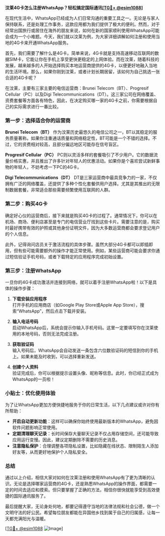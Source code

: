 **汶莱4G卡怎么注册WhatsApp？轻松搞定国际通讯[[TG💪+ @esim1088](https://t.me/s/esim1088)]**

在现代生活中，WhatsApp已经成为人们日常沟通的重要工具之一。无论是与家人保持联系，还是处理工作事务，这款应用都为我们提供了极大的便利。然而，对于经常出国旅行或居住在海外的朋友来说，如何在新的国家顺利使用WhatsApp可能会成为一个小难题。今天，我们就以汶莱为例，为大家详细讲解如何注册和使用当地的4G卡来开通WhatsApp服务。

首先，我们需要了解什么是4G卡。简单来说，4G卡就是支持高速移动互联网的数据SIM卡，它能让你在手机上享受更快更稳定的上网体验。而在汶莱，随着科技的发展，越来越多的人开始选择购买本地运营商提供的4G卡，以便更好地融入当地的生活环境。那么，如果你刚到汶莱，或者计划长期居留，该如何为自己挑选一张合适的4G卡呢？

在汶莱，主要有三家主要的电信运营商：Brunei Telecom（BT）、Progresif Cellular（PC）以及Digi Telecommunications（DT）。这三家公司在网络覆盖、资费套餐等方面各有特色，因此，在决定购买哪一家的4G卡之前，你需要根据自己的实际需求进行一番比较。

### 第一步：选择适合你的运营商

**Brunei Telecom（BT）**
作为汶莱历史最悠久的电信公司之一，BT以其稳定的服务质量著称。如果你注重通话质量和网络稳定性，BT可能是一个不错的选择。不过，它的资费相对较高，且部分偏远地区可能存在信号盲区。

**Progresif Cellular（PC）**
PC则以灵活多样的套餐吸引了不少用户。它的数据流量价格实惠，并且推出了许多针对年轻人的优惠活动。如果你是个喜欢尝试新鲜事物的年轻人，不妨考虑一下PC的4G卡。

**Digi Telecommunications（DT）**
DT是三家运营商中最具竞争力的一家，不仅拥有广泛的网络覆盖，还提供了多种个性化套餐供用户选择。尤其是其推出的无限制数据套餐，非常适合那些需要频繁使用互联网的人群。

### 第二步：购买4G卡

确定好心仪的运营商后，接下来就是购买4G卡的过程了。通常情况下，你可以在机场、商场、便利店甚至是专门的电信营业厅找到这些卡片。需要注意的是，购买时最好携带有效的护照或其他身份证明文件，因为大多数运营商都会要求登记用户的个人信息。

此外，记得询问店员关于激活流程的具体步骤。虽然大部分4G卡都可以即插即用，但有些可能需要额外的操作才能正常使用。例如，某些运营商可能会要求你通过短信验证手机号码，或者下载特定的应用程序完成初始设置。

### 第三步：注册WhatsApp

一旦你的4G卡成功激活并连接到网络，就可以着手注册WhatsApp啦！以下是具体的操作步骤：

1. **下载安装应用程序**  
   打开手机的应用商店（如Google Play Store或Apple App Store），搜索“WhatsApp”，然后点击下载并安装。

2. **输入电话号码**  
   启动WhatsApp后，系统会提示你输入手机号码。这里一定要填写你在汶莱使用的本地号码，否则无法完成注册。

3. **获取验证码**  
   输入号码后，WhatsApp会自动发送一条包含六位数验证码的短信到你的手机上。如果未能及时收到，可以选择重新发送。

4. **创建个人资料**  
   验证完成后，你可以根据提示设置头像、昵称等信息。此时，你已经正式成为WhatsApp的一员啦！

### 小贴士：优化使用体验

为了让WhatsApp更加方便快捷地服务于你的日常生活，以下几点建议或许对你有所帮助：

- **开启自动更新功能**：这样可以确保你始终使用最新版本的WhatsApp，避免因软件问题影响正常使用。
- **定期清理聊天记录**：长时间保存大量聊天记录不仅占用存储空间，还可能导致应用运行变慢。因此，建议定期删除不需要的历史消息。
- **注意隐私保护**：合理调整各项隐私设置，比如隐藏在线状态、限制陌生人添加好友等，从而更好地保护个人隐私安全。

### 总结

通过以上介绍，相信大家对如何在汶莱注册和使用WhatsApp有了更为清晰的认识。无论是选择哪家运营商的4G卡，还是熟悉WhatsApp的操作界面，都需要一定的时间去适应和摸索。但只要掌握了正确的方法，相信你很快就能享受到高效便捷的国际通讯服务了。

最后提醒大家，无论身处何地，都要记得遵守当地的法律法规和社会公德，做一个文明守法的好公民。希望每位朋友都能在异国他乡找到属于自己的归属感，让每一天都充满阳光与温暖。

[[TG💪+ @esim1088](https://t.me/s/esim1088) ![Image](https://i.postimg.cc/4NQfJmqS/Snipaste-2025-05-13-00-14-12.png)]